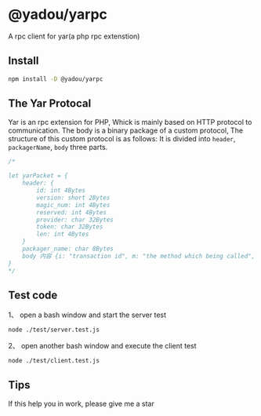 # @yadou/yarpc

A rpc client for yar(a php rpc extenstion) 

## Install
```bash
npm install -D @yadou/yarpc
```

## The Yar Protocal
Yar is an rpc extension for PHP, Whick is mainly based on HTTP protocol to communication. The body is a binary package of a custom protocol, The structure of this custom protocol is as follows:
It is divided into ```header```, ```packagerName```, ```body``` three parts.
```javascript
/*

let yarPacket = {
    header: {
        id: int 4Bytes
        version: short 2Bytes
        magic_num: int 4Bytes
        reserved: int 4Bytes
        provider: char 32Bytes
        token: char 32Bytes
        len: int 4Bytes
    }
    packager_name: char 8Bytes
    body 内容 {i: "transaction id", m: "the method which being called", p: "Array - parameters" }
}
*/
```

## Test code
1、
open a bash window and start the server test
```bash
node ./test/server.test.js
```

2、
open another bash window and execute the client test

```
node ./test/client.test.js
```


## Tips
If this help you in work, please give me a star